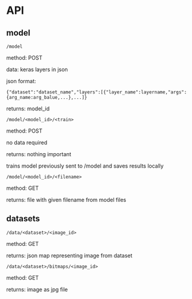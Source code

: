 # API
  ## model
    /model
  method: POST
  
  data: keras layers in json
  
  json format: 
```
{"dataset":"dataset_name","layers":[{"layer_name":layername,"args":{arg_name:arg_balue,...},...]}
```
 returns: model_id

    /model/<model_id>/<train>
    
  method: POST
  
  no data required
  
  returns: nothing important
  
  trains model previously sent to /model and saves results locally
  
    /model/<model_id>/<filename>
    
  method: GET
  
  returns: file with given filename from model files
  
  ## datasets
  
    /data/<dataset>/<image_id>
  
  method: GET
  
  returns: json map representing image from dataset
  
    /data/<dataset>/bitmaps/<image_id>
    
  method: GET
  
  returns: image as jpg file
